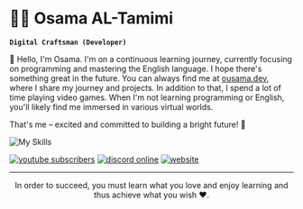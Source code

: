 # 🏄‍♂️ Osama AL-Tamimi

**`Digital Craftsman (Developer)`**

👋 Hello, I'm Osama. I'm on a continuous learning journey, currently focusing on programming and mastering the English language. I hope there's something great in the future.
You can always find me at [ousama.dev](https://ousama.dev/), where I share my journey and projects. In addition to that, I spend a lot of time playing video games. When I'm not learning programming or English, you'll likely find me immersed in various virtual worlds.

That's me – excited and committed to building a bright future! 🚀

<img alt="My Skills" title="My Skills" src="https://skillicons.dev/icons?i=js,html,css,nodejs,react,nextjs,git,mysql,docker,postman,figma&perline=6"></img>

<div>
<a href="https://url.ousama.dev/youtube"><img alt="youtube subscribers" title="Subscribe to my YouTube channel" src="https://img.shields.io/youtube/channel/subscribers/UCfl7e6yFtA6hkV29JfIOoLw?style=for-the-badge&logo=youtube&logoColor=white&label=SUBSCRIBE&labelColor=CE4630"/></a> 
<a href="https://url.ousama.dev/discord"><img alt="discord online" title="Join our community on Discord" src="https://img.shields.io/discord/699953441862320158?style=for-the-badge&logo=discord&logoColor=white&label=discord&labelColor=434cba&color=5865F2"/></a>
<a href="https://ousama.dev/"><img alt="website" title="My website" src="https://img.shields.io/badge/website-236ad3?style=for-the-badge&logo=aiohttp&labelColor=%232C5BB4"/></a>
</div>

---

<div align="center">
  <p>In order to succeed, you must learn what you love and enjoy learning and thus achieve what you wish ❤️.</p>
</div>
